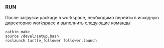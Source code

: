 ### RUN

После загрузки package в workspace, необходимо перейти в исходную директорию workspace и выполнить следующие команды:

```
catkin_make
source /devel/setup.bash
roslaunch turtle_follower follower.launch
```

